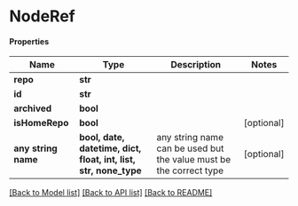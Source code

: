 # NodeRef

#### Properties
Name | Type | Description | Notes
------------ | ------------- | ------------- | -------------
**repo** | **str** |  | 
**id** | **str** |  | 
**archived** | **bool** |  | 
**isHomeRepo** | **bool** |  | [optional] 
**any string name** | **bool, date, datetime, dict, float, int, list, str, none_type** | any string name can be used but the value must be the correct type | [optional]

[[Back to Model list]](../README.md#documentation-for-models) [[Back to API list]](../README.md#documentation-for-api-endpoints) [[Back to README]](../README.md)


